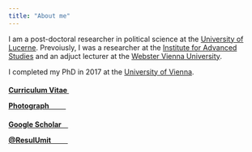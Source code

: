 ```yaml
---
title: "About me"
---
```


I am a post-doctoral researcher in political science at the [University of Lucerne](https://www.unilu.ch). Prevoiusly, I was a researcher at the <a href="https://www.ihs.ac.at" target="_blank">Institute for Advanced Studies</a> and an adjuct lecturer at the <a href="http://webster.ac.at" target="_blank">Webster Vienna University</a>.

I completed my PhD in 2017 at the <a href="https://www.univie.ac.at/en/" target="_blank">University of Vienna</a>.


<h4><a href="https://resulumit.com/files/cv_resulumit.pdf" class="badge badge-large">Curriculum Vitae&nbsp; <i class="fa fa-file-pdf-o"></i></a>

<a href="https://resulumit.com/images/resul_umit.jpg" class="badge badge-large">Photograph&nbsp;&nbsp;&nbsp;&nbsp;&nbsp;&nbsp;&nbsp;&nbsp;&nbsp;&nbsp;<i class="fa fa-camera"></i></a></h4>

<h4><a href="https://scholar.google.com/citations?user=J5Ck-vkAAAAJ&hl=en" class="badge badge-large">Google Scholar&nbsp;&nbsp;&nbsp;&nbsp;<i class="ai ai-google-scholar"></i></a>

<a href="https://twitter.com/ResulUmit" class="badge badge-large">@ResulUmit &nbsp;&nbsp;&nbsp;&nbsp;&nbsp;&nbsp;&nbsp;&nbsp;&nbsp;<i class="fa fa-twitter"></i></a></h4>




